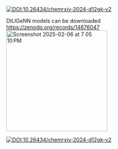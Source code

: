 <!-- ![Screenshot 2025-02-06 at 7 05 10 PM](https://github.com/user-attachments/assets/724f0851-b18a-49cb-99ba-dc151ded3e9e) -->

[![DOI:10.26434/chemrxiv-2024-d12gk-v2](https://github.com/user-attachments/assets/724f0851-b18a-49cb-99ba-dc151ded3e9e)](https://doi.org/10.26434/chemrxiv-2024-d12gk-v2)


DILIGeNN models can be downloaded
https://zenodo.org/records/14676047
<img width="270" alt="Screenshot 2025-02-06 at 7 05 10 PM" src="https://github.com/user-attachments/assets/724f0851-b18a-49cb-99ba-dc151ded3e9e" />

[![DOI:10.26434/chemrxiv-2024-d12gk-v2](https://github.com/user-attachments/assets/724f0851-b18a-49cb-99ba-dc151ded3e9e)](https://doi.org/10.26434/chemrxiv-2024-d12gk-v2)


